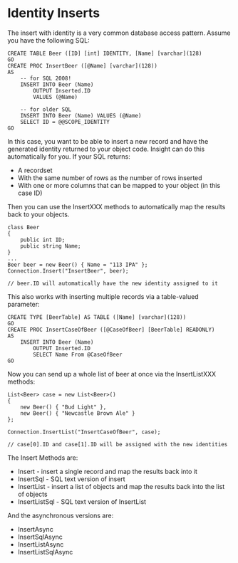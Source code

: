 # Identity Inserts #

The insert with identity is a very common database access pattern. Assume you have the following SQL:

	CREATE TABLE Beer ([ID] [int] IDENTITY, [Name] [varchar](128)
	GO
	CREATE PROC InsertBeer ([@Name] [varchar](128))
	AS
		-- for SQL 2008!
		INSERT INTO Beer (Name)
			OUTPUT Inserted.ID
			VALUES (@Name)

		-- for older SQL
		INSERT INTO Beer (Name) VALUES (@Name)
		SELECT ID = @@SCOPE_IDENTITY
	GO

In this case, you want to be able to insert a new record and have the generated identity returned to your object code. Insight can do this automatically for you. If your SQL returns:

* A recordset
* With the same number of rows as the number of rows inserted
* With one or more columns that can be mapped to your object (in this case ID)

Then you can use the InsertXXX methods to automatically map the results back to your objects.

	class Beer
	{
		public int ID;
		public string Name;
	}
	...
	Beer beer = new Beer() { Name = "113 IPA" };
	Connection.Insert("InsertBeer", beer);
	
	// beer.ID will automatically have the new identity assigned to it

This also works with inserting multiple records via a table-valued parameter:

	CREATE TYPE [BeerTable] AS TABLE ([Name] [varchar](128))
	GO
	CREATE PROC InsertCaseOfBeer ([@CaseOfBeer] [BeerTable] READONLY)
	AS
		INSERT INTO Beer (Name)
			OUTPUT Inserted.ID
			SELECT Name From @CaseOfBeer
	GO

Now you can send up a whole list of beer at once via the InsertListXXX methods:

	List<Beer> case = new List<Beer>()
	{
		new Beer() { "Bud Light" },
		new Beer() { "Newcastle Brown Ale" }
	};

	Connection.InsertList("InsertCaseOfBeer", case);

	// case[0].ID and case[1].ID will be assigned with the new identities

The Insert Methods are:

* Insert - insert a single record and map the results back into it
* InsertSql - SQL text version of insert
* InsertList - insert a list of objects and map the results back into the list of objects
* InsertListSql - SQL text version of InsertList

And the asynchronous versions are:

* InsertAsync
* InsertSqlAsync
* InsertListAsync
* InsertListSqlAsync
